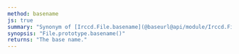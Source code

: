 ```yaml
---
method: basename
js: true
summary: "Synonym of [Irccd.File.basename](@baseurl@api/module/Irccd.File/function/basename.html) but with the path from the file."
synopsis: "File.prototype.basename()"
returns: "The base name."
---
```

